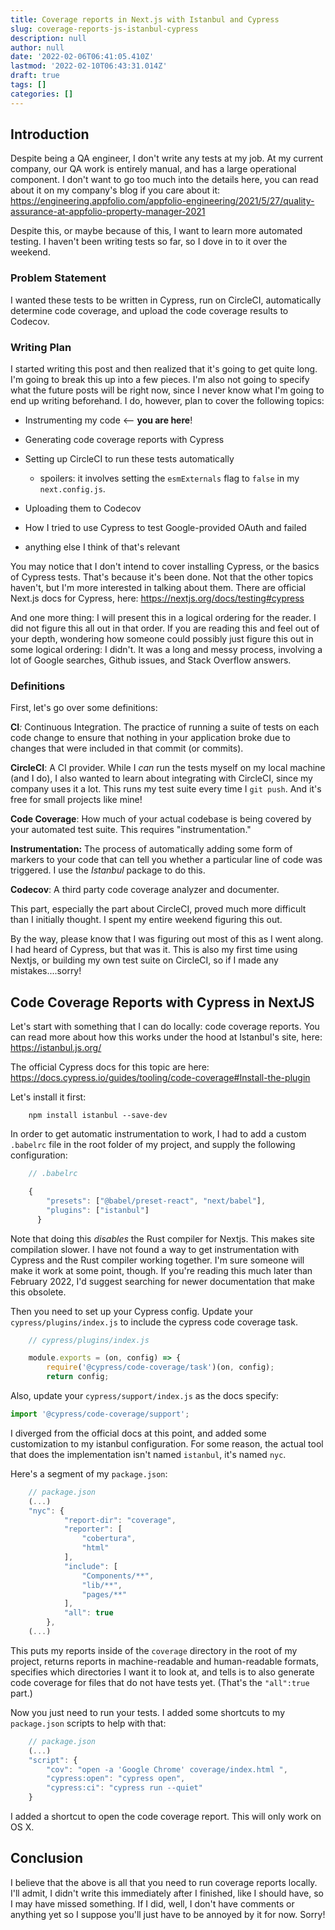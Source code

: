 ```yaml
---
title: Coverage reports in Next.js with Istanbul and Cypress
slug: coverage-reports-js-istanbul-cypress
description: null
author: null
date: '2022-02-06T06:41:05.410Z'
lastmod: '2022-02-10T06:43:31.014Z'
draft: true
tags: []
categories: []
---
```


## Introduction

Despite being a QA engineer, I don't write any tests at my job. At my current company, our QA work is entirely manual, and has a large operational component. I don't want to go too much into the details here, you can read about it on my company's blog if you care about it: https://engineering.appfolio.com/appfolio-engineering/2021/5/27/quality-assurance-at-appfolio-property-manager-2021

Despite this, or maybe because of this, I want to learn more automated testing. I haven't been writing tests so far, so I dove in to it over the weekend.

### Problem Statement

I wanted these tests to be written in Cypress, run on CircleCI, automatically determine code coverage, and upload the code coverage results to Codecov.

### Writing Plan

I started writing this post and then realized that it's going to get quite long. I'm going to break this up into a few pieces. I'm also not going to specify what the future posts will be right now, since I never know what I'm going to end up writing beforehand. I do, however, plan to cover the following topics:

-   Instrumenting my code <-- **you are here**!
-   Generating code coverage reports with Cypress
-   Setting up CircleCI to run these tests automatically

    -   spoilers: it involves setting the `esmExternals` flag to `false` in my `next.config.js`.

-   Uploading them to Codecov
-   How I tried to use Cypress to test Google-provided OAuth and failed
-   anything else I think of that's relevant

You may notice that I don't intend to cover installing Cypress, or the basics of Cypress tests. That's because it's been done. Not that the other topics haven't, but I'm more interested in talking about them. There are official Next.js docs for Cypress, here: https://nextjs.org/docs/testing#cypress

And one more thing: I will present this in a logical ordering for the reader. I did not figure this all out in that order. If you are reading this and feel out of your depth, wondering how someone could possibly just figure this out in some logical ordering: I didn't. It was a long and messy process, involving a lot of Google searches, Github issues, and Stack Overflow answers.

### Definitions

First, let's go over some definitions:

**CI**_:_ Continuous Integration. The practice of running a suite of tests on each code change to ensure that nothing in your application broke due to changes that were included in that commit (or commits).

**CircleCI**: A CI provider. While I _can_ run the tests myself on my local machine (and I do), I also wanted to learn about integrating with CircleCI, since my company uses it a lot. This runs my test suite every time I `git push`. And it's free for small projects like mine!

**Code Coverage**: How much of your actual codebase is being covered by your automated test suite. This requires "instrumentation."

**Instrumentation:** The process of automatically adding some form of markers to your code that can tell you whether a particular line of code was triggered. I use the _Istanbul_ package to do this.

**Codecov**: A third party code coverage analyzer and documenter.

This part, especially the part about CircleCI, proved much more difficult than I initially thought. I spent my entire weekend figuring this out.

By the way, please know that I was figuring out most of this as I went along. I had heard of Cypress, but that was it. This is also my first time using Nextjs, or building my own test suite on CircleCI, so if I made any mistakes....sorry!

## Code Coverage Reports with Cypress in NextJS

Let's start with something that I can do locally: code coverage reports. You can read more about how this works under the hood at Istanbul's site, here: https://istanbul.js.org/

The official Cypress docs for this topic are here: https://docs.cypress.io/guides/tooling/code-coverage#Install-the-plugin

Let's install it first:

```
    npm install istanbul --save-dev
```

In order to get automatic instrumentation to work, I had to add a custom `.babelrc` file in the root folder of my project, and supply the following configuration:

```jsx
    // .babelrc

    {
        "presets": ["@babel/preset-react", "next/babel"],
        "plugins": ["istanbul"]
      }
```

Note that doing this _disables_ the Rust compiler for Nextjs. This makes site compilation slower. I have not found a way to get instrumentation with Cypress and the Rust compiler working together. I'm sure someone will make it work at some point, though. If you're reading this much later than February 2022, I'd suggest searching for newer documentation that make this obsolete.

Then you need to set up your Cypress config. Update your `cypress/plugins/index.js` to include the cypress code coverage task.

```jsx
    // cypress/plugins/index.js

    module.exports = (on, config) => {
        require('@cypress/code-coverage/task')(on, config);
        return config;
```

Also, update your `cypress/support/index.js` as the docs specify:

```jsx
import '@cypress/code-coverage/support';
```

I diverged from the official docs at this point, and added some customization to my istanbul configuration. For some reason, the actual tool that does the implementation isn't named `istanbul`, it's named `nyc`.

Here's a segment of my `package.json`:

```jsx
    // package.json
    (...)
    "nyc": {
            "report-dir": "coverage",
            "reporter": [
                "cobertura",
                "html"
            ],
            "include": [
                "Components/**",
                "lib/**",
                "pages/**"
            ],
            "all": true
        },
    (...)
```

This puts my reports inside of the `coverage` directory in the root of my project, returns reports in machine-readable and human-readable formats, specifies which directories I want it to look at, and tells is to also generate code coverage for files that do not have tests yet. (That's the `"all":true` part.)

Now you just need to run your tests. I added some shortcuts to my `package.json` scripts to help with that:

```jsx
    // package.json
    (...)
    "script": {
        "cov": "open -a 'Google Chrome' coverage/index.html ",
        "cypress:open": "cypress open",
        "cypress:ci": "cypress run --quiet"
    }
```

I added a shortcut to open the code coverage report. This will only work on OS X.

## Conclusion

I believe that the above is all that you need to run coverage reports locally. I'll admit, I didn't write this immediately after I finished, like I should have, so I may have missed something. If I did, well, I don't have comments or anything yet so I suppose you'll just have to be annoyed by it for now. Sorry!

